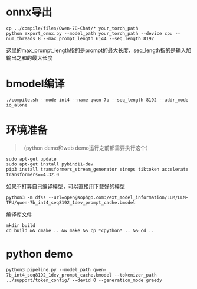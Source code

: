 # onnx导出
```
cp ../compile/files/Qwen-7B-Chat/* your_torch_path
python export_onnx.py --model_path your_torch_path --device cpu --num_threads 8 --max_prompt_length 6144 --seq_length 8192
```
这里的max_prompt_length指的是prompt的最大长度，seq_length指的是输入加输出之和的最大长度

# bmodel编译
```
./compile.sh --mode int4 --name qwen-7b --seq_length 8192 --addr_mode io_alone
```

# 环境准备
> （python demo和web demo运行之前都需要执行这个）
```
sudo apt-get update
sudo apt-get install pybind11-dev
pip3 install transformers_stream_generator einops tiktoken accelerate transformers==4.32.0
```

如果不打算自己编译模型，可以直接用下载好的模型
```
python3 -m dfss --url=open@sophgo.com:/ext_model_information/LLM/LLM-TPU/qwen-7b_int4_seq8192_1dev_prompt_cache.bmodel
```

编译库文件
```
mkdir build
cd build && cmake .. && make && cp *cpython* .. && cd ..
```

# python demo
```
python3 pipeline.py --model_path qwen-7b_int4_seq8192_1dev_prompt_cache.bmodel --tokenizer_path ../support/token_config/ --devid 0 --generation_mode greedy
```